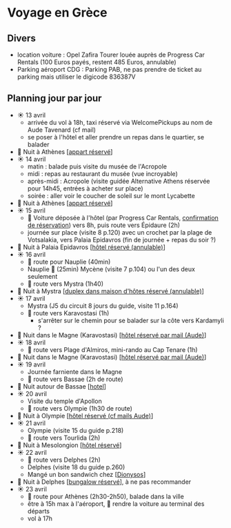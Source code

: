 # Voyage en Grèce

## Divers

* location voiture : Opel Zafira Tourer louée auprès de Progress Car Rentals (100 Euros payés, restent 485 Euros, annulable)
* Parking aéroport CDG : Parking PAB, ne pas prendre de ticket au parking mais utiliser le digicode 836387V

## Planning jour par jour 

* ☀️ 13 avril
    * arrivée du vol à 18h, taxi réservé via WelcomePickups au nom de Aude Tavenard (cf mail)
    * se poser à l'hôtel et aller prendre un repas dans le quartier, se balader
* 🌃 Nuit à Athènes [[appart réservé](https://www.booking.com/hotel/gr/hestia-ippokratous-35.fr.html)]
* ☀️ 14 avril 
    * matin : balade puis visite du musée de l'Acropole
    * midi : repas au restaurant du musée (vue incroyable)
    * après-midi : Acropole (visite guidée Alternative Athens réservée pour 14h45, entrées à acheter sur place)
    * soirée : aller voir le coucher de soleil sur le mont Lycabette
* 🌃 Nuit à Athènes [[appart réservé](https://www.booking.com/hotel/gr/hestia-ippokratous-35.fr.html)]
* ☀️ 15 avril
    * 🚗 Voiture déposée à l'hôtel (par Progress Car Rentals, [confirmation de réservation](<./PROGRESS CAR RENTAL- CONFIRMATION VOUCHER.pdf>)) vers 8h, puis route vers Épidaure (2h)
    * journée sur place (visite 8 p.120) avec un crochet par la plage de Votsalakia, vers Palaia Epidavros (fin de journée + repas du soir ?)
* 🌃 Nuit à Palaia Epidavros [[hôtel réservé (annulable)](https://www.booking.com/hotel/gr/epidavros-seascape.fr.html)]
* ☀️ 16 avril
    * 🚗 route pour Nauplie (40min)
    * Nauplie 🚗 (25min) Mycène (visite 7 p.104) ou l'un des deux seulement
    * 🚗 route vers Mystra (1h40)
* 🌃 Nuit à Mystra [[duplex dans maison d'hôtes réservé (annulable)](https://www.booking.com/hotel/gr/arxontiko-taygeti.fr.html)]
* ☀️ 17 avril
    * Mystra (J5 du circuit 8 jours du guide, visite 11 p.164)
    * 🚗 route vers Karavostasi (1h)
      * s'arrêter sur le chemin pour se balader sur la côte vers Kardamyli ? 
* 🌃 Nuit dans le Magne (Karavostasi) [[hôtel réservé par mail (Aude)](https://www.booking.com/hotel/gr/elixerion-elixirion.fr.html)]
* ☀️ 18 avril
    * 🚗 route vers Plage d'Almiros, mini-rando au Cap Tenare (1h)
* 🌃 Nuit dans le Magne (Karavostasi) [[hôtel réservé par mail (Aude)](https://www.booking.com/hotel/gr/elixerion-elixirion.fr.html)]
* ☀️ 19 avril
    * Journée farniente dans le Magne
    * 🚗 route vers Bassae (2h de route)
* 🌃 Nuit autour de Bassae [[hotel](https://www.booking.com/hotel/gr/petra-thea-villa-karytaina.fr.html?aid=304142;label=gen173rf-1FCAsoXEILZXVyb3BhaG90ZWxIDVgDaE2IAQGYAQ24AQfIAQ3YAQHoAQH4AQKIAgGiAgpnaXRodWIuY29tqAIDuALZkrmRBsACAdICJDcwNDgzMjIyLWMwOTEtNDA5Ny1iM2Y1LWY5NmQ0MjYxY2IwMNgCBeACAQ;sid=8fb0bb9d076ae5b5aaafb62bcfa4bd3e;checkin=2022-04-19;checkout=2022-04-20;srpvid=ab4f5552baf40028&)]
* ☀️ 20 avril
    * Visite du temple d'Apollon
    * 🚗 route vers Olympie (1h30 de route)
* 🌃 Nuit à Olympie [[hôtel réservé (cf mails Aude)](https://www.booking.com/hotel/gr/leonidaion-guesthouse.fr.html)]
* ☀️ 21 avril
    * Olympie (visite 15 du guide p.218)
    * 🚗 route vers Tourlida (2h)
* 🌃 Nuit à Mesolongion [[hôtel réservé](https://www.booking.com/hotel/gr/socrates-organic-village-wild-ollive.fr.html)]
* ☀️ 22 avril
    * 🚗 route vers Delphes (2h)
    * Delphes (visite 18 du guide p.260)
    * Mangé un bon sandwich chez [[Dionysos](https://www.tripadvisor.fr/Restaurant_Review-g189408-d2354567-Reviews-Dionysios_Souvlaki_Gyro_Shop-Delphi_Phocis_Region_Central_Greece.html)] 
* 🌃 Nuit à Delphes  [[bungalow réservé](https://apolloncamping.gr/fr/)], à ne pas recommander 
* ☀️ 23 avril
    * 🚗 route pour Athènes (2h30-2h50), balade dans la ville
    * être à 15h max à l'aéroport, 🚗 rendre la voiture au terminal des départs
    * vol à 17h
